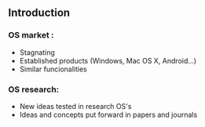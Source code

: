 ##  Introduction

### OS market :

- Stagnating
- Established products (Windows, Mac OS X, Android...)
- Similar funcionalities

### OS research:

- New ideas tested in research OS's
- Ideas and concepts put forward in papers and journals
